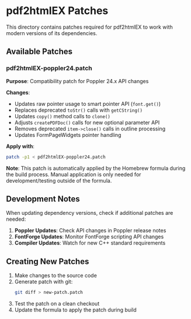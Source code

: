 # pdf2htmlEX Patches

This directory contains patches required for pdf2htmlEX to work with modern versions of its dependencies.

## Available Patches

### pdf2htmlEX-poppler24.patch

**Purpose**: Compatibility patch for Poppler 24.x API changes

**Changes**:
- Updates raw pointer usage to smart pointer API (`font.get()`)
- Replaces deprecated `toStr()` calls with `getCString()`
- Updates `copy()` method calls to `clone()`
- Adjusts `createPDFDoc()` calls for new optional parameter API
- Removes deprecated `item->close()` calls in outline processing
- Updates FormPageWidgets pointer handling

**Apply with**:
```bash
patch -p1 < pdf2htmlEX-poppler24.patch
```

**Note**: This patch is automatically applied by the Homebrew formula during the build process. Manual application is only needed for development/testing outside of the formula.

## Development Notes

When updating dependency versions, check if additional patches are needed:

1. **Poppler Updates**: Check API changes in Poppler release notes
2. **FontForge Updates**: Monitor FontForge scripting API changes
3. **Compiler Updates**: Watch for new C++ standard requirements

## Creating New Patches

1. Make changes to the source code
2. Generate patch with git:
   ```bash
   git diff > new-patch.patch
   ```
3. Test the patch on a clean checkout
4. Update the formula to apply the patch during build